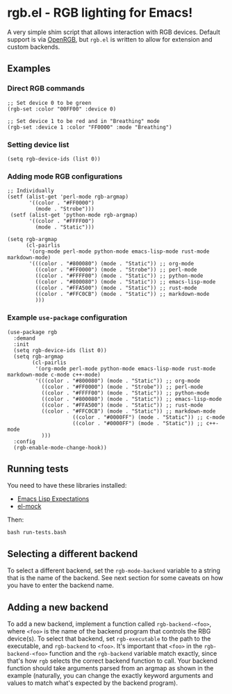 # rgb.el - RGB lighting for Emacs!
A very simple shim script that allows interaction with RGB
devices. Default support is via
[OpenRGB](https://gitlab.com/CalcProgrammer1/OpenRGB), but `rgb.el` is
written to allow for extension and custom backends.

## Examples
### Direct RGB commands
```elisp
;; Set device 0 to be green
(rgb-set :color "00FF00" :device 0)

;; Set device 1 to be red and in "Breathing" mode
(rgb-set :device 1 :color "FF0000" :mode "Breathing")
```

### Setting device list
```elisp
(setq rgb-device-ids (list 0))
```

### Adding mode RGB configurations
```elisp
;; Individually
(setf (alist-get 'perl-mode rgb-argmap)
       '((color . "#FF0000")
         (mode . "Strobe")))
 (setf (alist-get 'python-mode rgb-argmap)
       '((color . "#FFFF00")
         (mode . "Static")))
```

```elisp
(setq rgb-argmap
      (cl-pairlis
       '(org-mode perl-mode python-mode emacs-lisp-mode rust-mode markdown-mode)
       '(((color . "#800080") (mode . "Static")) ;; org-mode
         ((color . "#FF0000") (mode . "Strobe")) ;; perl-mode
         ((color . "#FFFF00") (mode . "Static")) ;; python-mode
         ((color . "#800080") (mode . "Static")) ;; emacs-lisp-mode
         ((color . "#FFA500") (mode . "Static")) ;; rust-mode
         ((color . "#FFC0CB") (mode . "Static")) ;; markdown-mode
         )))
```

### Example `use-package` configuration
```elisp
(use-package rgb
  :demand
  :init
  (setq rgb-device-ids (list 0))
  (setq rgb-argmap
        (cl-pairlis
         '(org-mode perl-mode python-mode emacs-lisp-mode rust-mode markdown-mode c-mode c++-mode)
         '(((color . "#800080") (mode . "Static")) ;; org-mode
           ((color . "#FF0000") (mode . "Strobe")) ;; perl-mode
           ((color . "#FFFF00") (mode . "Static")) ;; python-mode
           ((color . "#800080") (mode . "Static")) ;; emacs-lisp-mode
           ((color . "#FFA500") (mode . "Static")) ;; rust-mode
           ((color . "#FFC0CB") (mode . "Static")) ;; markdown-mode
					 ((color . "#0000FF") (mode . "Static")) ;; c-mode
					 ((color . "#0000FF") (mode . "Static")) ;; c++-mode
           )))
  :config
  (rgb-enable-mode-change-hook))
```

## Running tests
You need to have these libraries installed:
- [Emacs Lisp Expectations](https://www.emacswiki.org/emacs/EmacsLispExpectations)
- [el-mock](https://github.com/rejeep/el-mock.el)

Then:

```
bash run-tests.bash
```

## Selecting a different backend
To select a different backend, set the `rgb-mode-backend` variable to
a string that is the name of the backend. See next section for some
caveats on how you have to enter the backend name.

## Adding a new backend
To add a new backend, implement a function called `rgb-backend-<foo>`,
where `<foo>` is the name of the backend program that controls the RBG
device(s). To select that backend, set `rgb-executable` to the path to
the executable, and `rgb-backend` to `<foo>`. It's important that
`<foo>` in the `rgb-backend-<foo>` function and the `rgb-backend`
variable match exactly, since that's how `rgb` selects the correct
backend function to call. Your backend function should take arguments
parsed from an argmap as shown in the example (naturally, you can
change the exactly keyword arguments and values to match what's
expected by the backend program).
